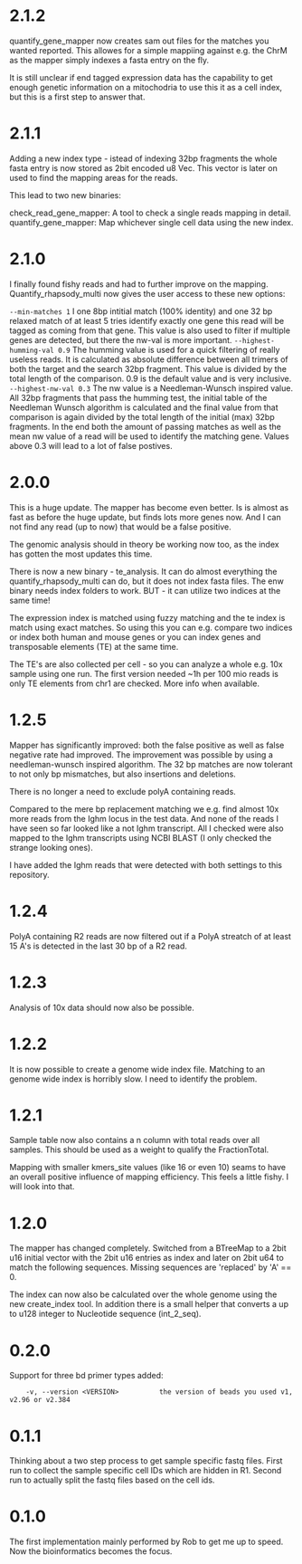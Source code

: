 # 2.1.2

quantify_gene_mapper now creates sam out files for the matches you wanted reported.
This allowes for a simple mappiing against e.g. the ChrM as the mapper simply indexes a fasta entry on the fly.

It is still unclear if end tagged expression data has the capability to get enough genetic information on a mitochodria
to use this it as a cell index, but this is a first step to answer that.

# 2.1.1

Adding a new index type - istead of indexing 32bp fragments the whole fasta entry is now stored as 2bit encoded u8 Vec. This vector is later on used to find the mapping areas for the reads.

This lead to two new binaries:

check_read_gene_mapper: A tool to check a single reads mapping in detail.
quantify_gene_mapper: Map whichever single cell data using the new index.

# 2.1.0

I finally found fishy reads and had to further improve on the mapping.
Quantify_rhapsody_multi now gives the user access to these new options:

``--min-matches 1`` I one 8bp intitial match (100% identity) and one 32 bp relaxed match of at least 5 tries identify exactly one gene this read will be tagged as coming from that gene. This value is also used to filter if multiple genes are detected, but there the nw-val is more important.
``--highest-humming-val 0.9`` The humming value is used for a quick filtering of really useless reads. It is calculated as absolute difference between all trimers of both the target and the search 32bp fragment. This value is divided by the total length of the comparison. 0.9 is the default value and is very inclusive.
``--highest-nw-val 0.3`` The nw value is a Needleman-Wunsch inspired value. All 32bp fragments that pass the humming test, the initial table of the Needleman Wunsch algorithm is calculated and the final value from that comparison is again divided by the total length of the initial (max) 32bp fragments. In the end both the amount of passing matches as well as the mean nw value of a read will be used to identify the matching gene.
Values above 0.3 will lead to a lot of false postives.

# 2.0.0

This is a huge update. The mapper has become even better. Is is almost as fast as before the huge update, but finds lots more genes now.
And I can not find any read (up to now) that would be a false positive.

The genomic analysis should in theory be working now too, as the index has gotten the most updates this time.

There is now a new binary - te_analysis. It can do almost everything the quantify_rhapsody_multi can do, but it does not index fasta files.
The enw binary needs index folders to work. BUT - it can utilize two indices at the same time!

The expression index is matched using fuzzy matching and the te index is match using exact matches. So using this you can e.g. compare two indices
or index both human and mouse genes or you can index genes and transposable elements (TE) at the same time.

The TE's are also collected per cell - so you can analyze a whole e.g. 10x sample using one run. The first version needed ~1h per 100 mio reads is only TE elements from chr1 are checked.
More info when available.

# 1.2.5

Mapper has significantly improved: both the false positive as well as false negative rate had improved.
The improvement was possible by using a needleman-wunsch inspired algorithm.
The 32 bp matches are now tolerant to not only bp mismatches, but also insertions and deletions.

There is no longer a need to exclude polyA containing reads.

Compared to the mere bp replacement matching we e.g. find almost 10x more reads from the Ighm locus in the test data.
And none of the reads I have seen so far looked like a not Ighm transcript. All I checked were also mapped to the Ighm transcripts using NCBI BLAST (I only checked the strange looking ones).

I have added the Ighm reads that were detected with both settings to this repository.


# 1.2.4

PolyA containing R2 reads are now filtered out if a PolyA streatch of at least 15 A's is detected in the last 30 bp of a R2 read. 

# 1.2.3

Analysis of 10x data should now also be possible.


# 1.2.2

It is now possible to create a genome wide index file.
Matching to an genome wide index is horribly slow. I need to identify the problem.


# 1.2.1

Sample table now also contains a n column with total reads over all samples.
This should be used as a weight to qualify the FractionTotal.

Mapping with smaller kmers_site values (like 16 or even 10) seams to have an overall
positive influence of mapping efficiency. This feels a little fishy.
I will look into that.

# 1.2.0

The mapper has changed completely.
Switched from a BTreeMap to a 2bit u16 initial vector with the 2bit u16 entries as index and later on 2bit u64 to match the following sequences.
Missing sequences are 'replaced' by 'A' == 0.

The index can now also be calculated over the whole genome using the new create_index tool.
In addition there is a small helper that converts a up to u128 integer to Nucleotide sequence (int_2_seq).


# 0.2.0

Support for three bd primer types added:
```
    -v, --version <VERSION>          the version of beads you used v1, v2.96 or v2.384
```

# 0.1.1

Thinking about a two step process to get sample specific fastq files.
First run to collect the sample specific cell IDs which are hidden in R1.
Second run to actually split the fastq files based on the cell ids.

# 0.1.0

The first implementation mainly performed by Rob to get me up to speed.
Now the bioinformatics becomes the focus.
